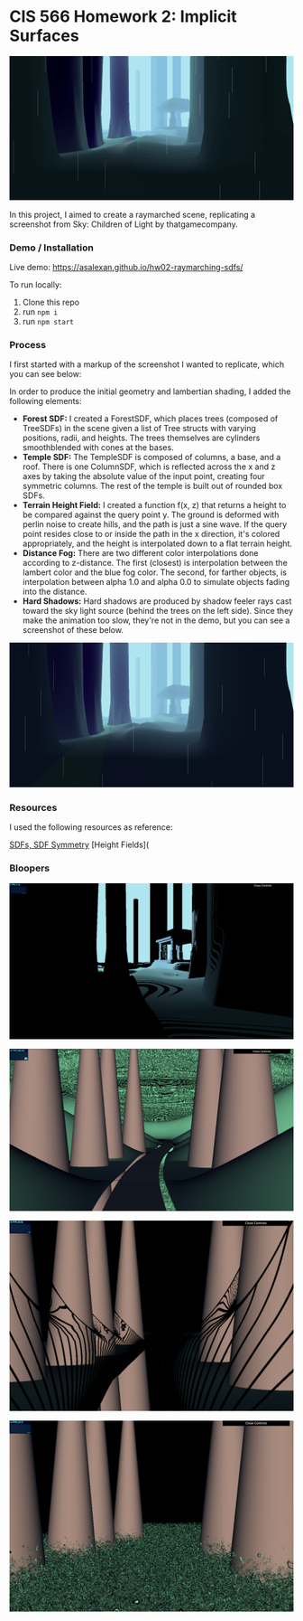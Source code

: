 # CIS 566 Homework 2: Implicit Surfaces

![Header](images/header.gif)

In this project, I aimed to create a raymarched scene, replicating a screenshot from Sky: Children of Light by thatgamecompany.

### Demo / Installation 
Live demo: https://asalexan.github.io/hw02-raymarching-sdfs/

To run locally:
1. Clone this repo
2. run `npm i`
3. run `npm start`

### Process
I first started with a markup of the screenshot I wanted to replicate, which you can see below:

In order to produce the initial geometry and lambertian shading, I added the following elements:
- **Forest SDF:** I created a ForestSDF, which places trees (composed of TreeSDFs) in the scene given a list of Tree structs with varying positions, radii, and heights. The trees themselves are cylinders smoothblended with cones at the bases. 
- **Temple SDF:** The TempleSDF is composed of columns, a base, and a roof. There is one ColumnSDF, which is reflected across the x and z axes by taking the absolute value of the input point, creating four symmetric columns. The rest of the temple is built out of rounded box SDFs. 
- **Terrain Height Field:** I created a function f(x, z) that returns a height to be compared against the query point y. The ground is deformed with perlin noise to create hills, and the path is just a sine wave. If the query point resides close to or inside the path in the x direction, it's colored appropriately, and the height is interpolated down to a flat terrain height.  
- **Distance Fog:** There are two different color interpolations done according to z-distance. The first (closest) is interpolation between the lambert color and the blue fog color. The second, for farther objects, is interpolation between alpha 1.0 and alpha 0.0 to simulate objects fading into the distance.
- **Hard Shadows:** Hard shadows are produced by shadow feeler rays cast toward the sky light source (behind the trees on the left side). Since they make the animation too slow, they're not in the demo, but you can see a screenshot of these below.

![With Shadows](images/shadows.png)

### Resources
I used the following resources as reference:

[SDFs, SDF Symmetry](https://www.iquilezles.org/www/articles/distfunctions/distfunctions.htm)
[Height Fields](
### Bloopers

![Blooper 1](images/blooper1.png)

![Blooper 2](images/blooper2.png)

![Blooper 3](images/blooper3.png)

![Blooper 4](images/blooper4.png)
